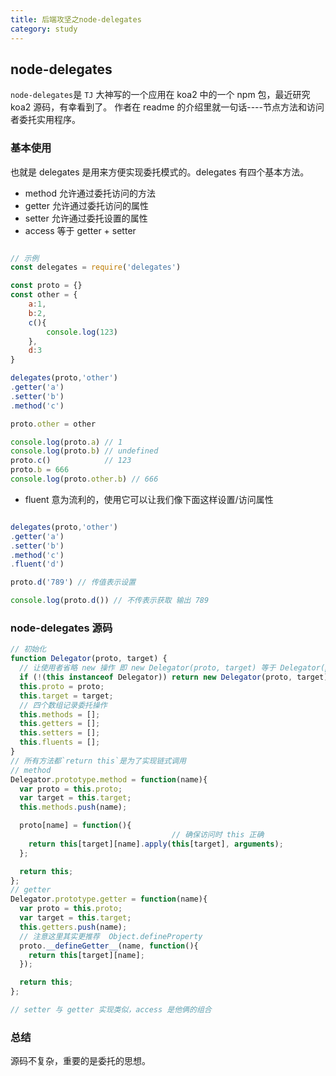 ```yaml
---
title: 后端攻坚之node-delegates
category: study
---
```


## node-delegates

`node-delegates`是 `TJ` 大神写的一个应用在 koa2 中的一个 npm 包，最近研究 koa2 源码，有幸看到了。
作者在 readme 的介绍里就一句话----节点方法和访问者委托实用程序。

### 基本使用

也就是 delegates 是用来方便实现委托模式的。delegates 有四个基本方法。
- method 允许通过委托访问的方法
- getter 允许通过委托访问的属性
- setter 允许通过委托设置的属性
- access 等于 getter + setter

```javascript

// 示例
const delegates = require('delegates')

const proto = {}
const other = {
    a:1,
    b:2,
    c(){
        console.log(123)
    },
    d:3
}

delegates(proto,'other')
.getter('a')
.setter('b')
.method('c')

proto.other = other

console.log(proto.a) // 1
console.log(proto.b) // undefined
proto.c()            // 123
proto.b = 666
console.log(proto.other.b) // 666

```

- fluent 意为流利的，使用它可以让我们像下面这样设置/访问属性

```javascript

delegates(proto,'other')
.getter('a')
.setter('b')
.method('c')
.fluent('d')

proto.d('789') // 传值表示设置

console.log(proto.d()) // 不传表示获取 输出 789

```

### node-delegates 源码

```javascript
// 初始化
function Delegator(proto, target) {
  // 让使用者省略 new 操作 即 new Delegator(proto, target) 等于 Delegator(proto, target)
  if (!(this instanceof Delegator)) return new Delegator(proto, target);
  this.proto = proto;
  this.target = target;
  // 四个数组记录委托操作
  this.methods = [];
  this.getters = [];
  this.setters = [];
  this.fluents = [];
}
// 所有方法都`return this`是为了实现链式调用
// method
Delegator.prototype.method = function(name){
  var proto = this.proto;
  var target = this.target;
  this.methods.push(name);

  proto[name] = function(){
                                    // 确保访问时 this 正确
    return this[target][name].apply(this[target], arguments);
  };

  return this;
};
// getter
Delegator.prototype.getter = function(name){
  var proto = this.proto;
  var target = this.target;
  this.getters.push(name);
  // 注意这里其实更推荐  Object.defineProperty
  proto.__defineGetter__(name, function(){
    return this[target][name];
  });

  return this;
};

// setter 与 getter 实现类似，access 是他俩的组合

```

### 总结  

源码不复杂，重要的是委托的思想。



